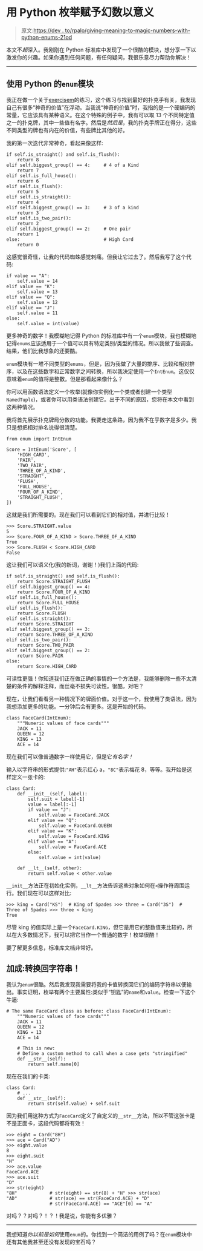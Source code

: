 # 用 Python 枚举赋予幻数以意义

> 原文:[https://dev . to/rpalo/giving-meaning-to-magic-numbers-with-python-enums-21od](https://dev.to/rpalo/giving-meaning-to-magic-numbers-with-python-enums-21od)

本文不*超*深入。我刚刚在 Python 标准库中发现了一个很酷的模块，想分享一下以激发你的兴趣。如果你遇到任何问题，有任何疑问，我很乐意尽力帮助你解决！

* * *

## [](#using-pythons-raw-enum-endraw-module)使用 Python 的`enum`模块

我正在做一个关于[exercisem](https://exercism.io)的练习，这个练习与找到最好的扑克手有关，我发现自己有很多“神奇的价值”在浮动。当我说“神奇的价值”时，我指的是一个硬编码的常量，它应该具有某种语义。在这个特殊的例子中，我有可以取 13 个不同特定值之一的扑克牌，其中一些值有名字。然后是*然后是*，我的扑克手牌正在得分，这些不同类型的牌也有内在的价值，有些牌比其他的好。

我的第一次迭代非常神奇，看起来像这样:

```
if self.is_straight() and self.is_flush():
    return 8
elif self.biggest_group() == 4:     # 4 of a Kind
    return 7
elif self.is_full_house():
    return 6
elif self.is_flush():
    return 5
elif self.is_straight():
    return 4
elif self.biggest_group() == 3:     # 3 of a kind
    return 3
elif self.is_two_pair():
    return 2
elif self.biggest_group() == 2:     # One pair
    return 1
else:                               # High Card
    return 0 
```

这感觉很奇怪，让我的代码蜘蛛感觉刺痛。但我让它过去了。然后我写了这个代码:

```
if value == "A":
    self.value = 14
elif value == "K":
    self.value = 13
elif value == "Q":
    self.value = 12
elif value == "J":
    self.value = 11
else:
    self.value = int(value) 
```

更多神奇的数字！我模糊地记得 Python 的标准库中有一个`enum`模块，我也模糊地记得`enums`应该适用于一个值可以具有特定类别/类型的情况。所以我做了些调查。结果，他们比我想象的还要酷。

`enum`模块有一堆不同类型的`enums`，但是，因为我做了大量的排序、比较和相对排序，以及在这些数字和正常数字之间转换，所以我决定使用一个`IntEnum`。这仅仅意味着`enum`的值将是整数。但是那看起来像什么？

你可以用函数语法定义一个枚举(就像你实例化一个类或者创建一个类型`NamedTuple`)，或者你可以用类语法创建它。出于不同的原因，您将在本文中看到这两种情况。

我将首先展示扑克牌局分数的功能。我要走这条路，因为我不在乎数字是多少。我只是想把相对排名说得很清楚。

```
from enum import IntEnum

Score = IntEnum('Score', [
    'HIGH_CARD',
    'PAIR',
    'TWO_PAIR',
    'THREE_OF_A_KIND',
    'STRAIGHT',
    'FLUSH',
    'FULL_HOUSE',
    'FOUR_OF_A_KIND',
    'STRAIGHT_FLUSH',
]) 
```

这就是我们所需要的。现在我们可以看到它们的相对值，并进行比较！

```
>>> Score.STRAIGHT.value
5
>>> Score.FOUR_OF_A_KIND > Score.THREE_OF_A_KIND
True
>>> Score.FLUSH < Score.HIGH_CARD
False 
```

这让我们可以语义化(我的新词，谢谢！)我们上面的代码:

```
if self.is_straight() and self.is_flush():
    return Score.STRAIGHT_FLUSH
elif self.biggest_group() == 4:
    return Score.FOUR_OF_A_KIND
elif self.is_full_house():
    return Score.FULL_HOUSE
elif self.is_flush():
    return Score.FLUSH
elif self.is_straight():
    return Score.STRAIGHT
elif self.biggest_group() == 3:
    return Score.THREE_OF_A_KIND
elif self.is_two_pair():
    return Score.TWO_PAIR
elif self.biggest_group() == 2:
    return Score.PAIR
else:
    return Score.HIGH_CARD 
```

可读性更强！你知道我们正在做正确的事情的一个方法是，我能够删除一些不太清楚的条件的解释注释，而丝毫不损失可读性。很酷，对吧？

现在，让我们看看另一种情况下的牌面价值。对于这一个，我使用了类语法，因为我想添加更多的功能。一分钟后会有更多。这是开始的代码。

```
class FaceCard(IntEnum):
    """Numeric values of face cards"""
    JACK = 11
    QUEEN = 12
    KING = 13
    ACE = 14 
```

现在我们可以像普通数字一样使用它，但是它*有名字！*

输入以字符串的形式提供:`"AH"`表示红心 a，`"8C"`表示梅花 8，等等。我开始是这样定义一张卡的:

```
class Card:
    def __init__(self, label):
        self.suit = label[-1]
        value = label[:-1]
        if value == "J":
            self.value = FaceCard.JACK
        elif value == "Q":
            self.value = FaceCard.QUEEN
        elif value == "K":
            self.value = FaceCard.KING
        elif value == "A":
            self.value = FaceCard.ACE
        else:
            self.value = int(value)

    def __lt__(self, other):
        return self.value < other.value 
```

`__init__`方法正在初始化实例，`__lt__`方法告诉这些对象如何在`<`操作符周围运行。我们现在可以这样对比:

```
>>> king = Card("KS")  # King of Spades >>> three = Card("3S")  # Three of Spades >>> three < king
True 
```

尽管 king 的值实际上是一个`FaceCard.KING`，但它是用它的整数值来比较的，所以在大多数情况下，我可以把它当作一个普通的数字！枚举很酷！

要了解更多信息，标准库文档非常好。

## [](#bonus-converting-back-to-strings)加成:转换回字符串！

我认为`enum`很酷。然后我发现我需要将我的卡值转换回它们的编码字符串以便输出。事实证明，枚举有两个主要属性:类似于“钥匙”的`name`和`value`。检查一下这个牛逼:

```
# The same FaceCard class as before: class FaceCard(IntEnum):
    """Numeric values of face cards"""
    JACK = 11
    QUEEN = 12
    KING = 13
    ACE = 14

    # This is new:
    # Define a custom method to call when a case gets "stringified"
    def __str__(self):
        return self.name[0] 
```

现在在我们的卡类:

```
class Card:
    # ...
    def __str__(self):
        return str(self.value) + self.suit 
```

因为我们用这种方式为`FaceCard`定义了自定义的`__str__`方法，所以不管这张卡是不是正面卡，这段代码都将有效！

```
>>> eight = Card("8H")
>>> ace = Card("AD")
>>> eight.value
8
>>> eight.suit
"H"
>>> ace.value
FaceCard.ACE
>>> ace.suit
"D"
>>> str(eight)
"8H"            # str(eight) == str(8) + "H" >>> str(ace)
"AD"            # str(ace) == str(FaceCard.ACE) + "D"
                # str(FaceCard.ACE) == "ACE"[0] == "A" 
```

对吗？？对吗？！？！我是说，你能有多优雅？

* * *

我想知道*你以前是如何*使用`enum`的。你找到一个简洁的用例了吗？在`enum`模块中还有其他我甚至还没有发现的宝石吗？